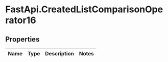 # FastApi.CreatedListComparisonOperator16

## Properties
Name | Type | Description | Notes
------------ | ------------- | ------------- | -------------
